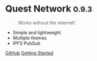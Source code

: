 # Quest Network <small>0.9.3</small>

> Works without the internet!

- Simple and lightweight
- Multiple themes
- IPFS PubSub

[GitHub](https://github.com/QuestNetwork/qDesk/)
[Getting Started](quickstart.md)
